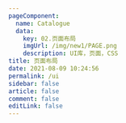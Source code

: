 ```yaml
---
pageComponent: 
  name: Catalogue
  data: 
    key: 02.页面布局
    imgUrl: /img/new1/PAGE.png
    description: UI库，页面，CSS
title: 页面布局
date: 2021-08-09 10:24:56
permalink: /ui
sidebar: false
article: false
comment: false
editLink: false
---
```

